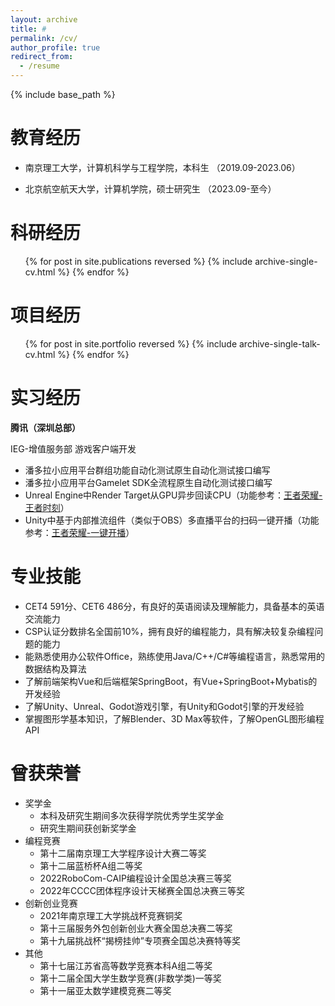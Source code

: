 ```yaml
---
layout: archive
title: #
permalink: /cv/
author_profile: true
redirect_from:
  - /resume
---
```


{% include base_path %}

教育经历
======
* 南京理工大学，计算机科学与工程学院，本科生 （2019.09-2023.06）

* 北京航空航天大学，计算机学院，硕士研究生 （2023.09-至今）

科研经历
======
  <ul>{% for post in site.publications reversed %}
    {% include archive-single-cv.html %}
  {% endfor %}</ul>
  
项目经历
======
  <ul>{% for post in site.portfolio reversed %}
    {% include archive-single-talk-cv.html  %}
  {% endfor %}</ul>

实习经历
======
**腾讯（深圳总部）**

IEG-增值服务部 游戏客户端开发
* 潘多拉小应用平台群组功能自动化测试原生自动化测试接口编写
* 潘多拉小应用平台Gamelet SDK全流程原生自动化测试接口编写
* Unreal Engine中Render Target从GPU异步回读CPU（功能参考：[王者荣耀-王者时刻](https://pvp.qq.com/webplat/info/news_version3/15592/24091/24092/24095/m15241/201609/505939.shtml)）
* Unity中基于内部推流组件（类似于OBS）多直播平台的扫码一键开播（功能参考：[王者荣耀-一键开播](https://shouyou.3dmgame.com/gl/431023.html)）
  
专业技能
======
* CET4 591分、CET6 486分，有良好的英语阅读及理解能力，具备基本的英语交流能力
* CSP认证分数排名全国前10%，拥有良好的编程能力，具有解决较复杂编程问题的能力
* 能熟悉使用办公软件Office，熟练使用Java/C++/C#等编程语言，熟悉常用的数据结构及算法
* 了解前端架构Vue和后端框架SpringBoot，有Vue+SpringBoot+Mybatis的开发经验
* 了解Unity、Unreal、Godot游戏引擎，有Unity和Godot引擎的开发经验
* 掌握图形学基本知识，了解Blender、3D Max等软件，了解OpenGL图形编程API

曾获荣誉
======
* 奖学金
  * 本科及研究生期间多次获得学院优秀学生奖学金
  * 研究生期间获创新奖学金
* 编程竞赛
  * 第十二届南京理工大学程序设计大赛二等奖
  * 第十二届蓝桥杯A组二等奖
  * 2022RoboCom-CAIP编程设计全国总决赛三等奖
  * 2022年CCCC团体程序设计天梯赛全国总决赛三等奖
* 创新创业竞赛
  * 2021年南京理工大学挑战杯竞赛铜奖
  * 第十三届服务外包创新创业大赛全国总决赛二等奖
  * 第十九届挑战杯“揭榜挂帅”专项赛全国总决赛特等奖
* 其他
  * 第十七届江苏省高等数学竞赛本科A组二等奖
  * 第十二届全国大学生数学竞赛(非数学类)一等奖
  * 第十一届亚太数学建模竞赛二等奖


